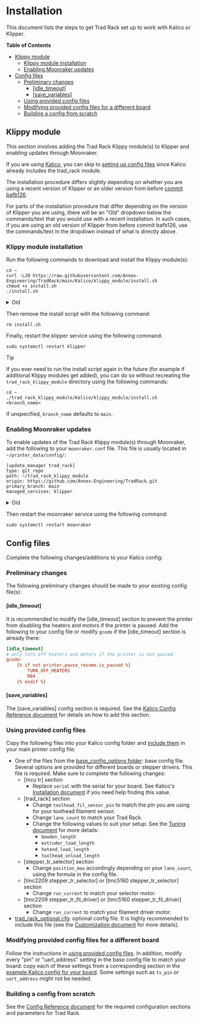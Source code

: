 # Installation

This document lists the steps to get Trad Rack set up to work with
Kalico or Klipper.

**Table of Contents**
- [Klippy module](#klippy-module)
  - [Klippy module installation](#klippy-module-installation)
  - [Enabling Moonraker updates](#enabling-moonraker-updates)
- [Config files](#config-files)
  - [Preliminary changes](#preliminary-changes)
    - [\[idle\_timeout\]](#idle_timeout)
    - [\[save\_variables\]](#save_variables)
  - [Using provided config files](#using-provided-config-files)
  - [Modifying provided config files for a different board](#modifying-provided-config-files-for-a-different-board)
  - [Building a config from scratch](#building-a-config-from-scratch)

## Klippy module

This section involves adding the Trad Rack Klippy module(s) to Klipper
and enabling updates through Moonraker.

If you are using [Kalico](http://github.com/KalicoCrew/kalico),
you can skip to [setting up config files](#config-files) since
Kalico already includes the trad_rack module.

The installation procedure differs slightly depending on whether
you are using a recent version of Klipper or an older version from
before
[commit bafb126](https://github.com/Klipper3d/klipper/commit/bafb126abd77edd0cb2e5ae3b5d99ff83272594c).

For parts of the installation procedure that differ depending on the
version of Klipper you are using, there will be an "Old" dropdown
below the commands/text that you would use with a recent
installation. In such cases, if you are using an old version of
Klipper from before commit bafb126, use the commands/text in the
dropdown instead of what is directly above.

### Klippy module installation

Run the following commands to download and install the Klippy
module(s):

```
cd ~
curl -LJO https://raw.githubusercontent.com/Annex-Engineering/TradRack/main/Kalico/klippy_module/install.sh
chmod +x install.sh
./install.sh
```
<details>
  <summary>Old</summary>
  
  ```
  cd ~
  curl -LJO https://raw.githubusercontent.com/Annex-Engineering/TradRack/main/Kalico/klippy_module/install.sh
  chmod +x install.sh
  ./install.sh pre_toolhead_changes
  ```
</details>

Then remove the install script with the following command:

```
rm install.sh
```

Finally, restart the klipper service using the following command:

```
sudo systemctl restart klipper
```

> [!TIP]
> If you ever need to run the install script again in the future (for
> example if additional Klippy modules get added), you can do so
> without recreating the `trad_rack_klippy_module` directory using the
> following commands:
> ```
> cd ~
> ./trad_rack_klippy_module/Kalico/klippy_module/install.sh <branch_name>
> ```
> If unspecified, `branch_name` defaults to `main`.

### Enabling Moonraker updates

To enable updates of the Trad Rack Klippy module(s) through Moonraker,
add the following to your `moonraker.conf` file. This file is usually
located in `~/printer_data/config/`:

```
[update_manager trad_rack]
type: git_repo
path: ~/trad_rack_klippy_module
origin: https://github.com/Annex-Engineering/TradRack.git
primary_branch: main
managed_services: klipper
```
<details>
  <summary>Old</summary>

  ```
  [update_manager trad_rack]
  type: git_repo
  path: ~/trad_rack_klippy_module
  origin: https://github.com/Annex-Engineering/TradRack.git
  primary_branch: pre_toolhead_changes
  managed_services: klipper
  ```
</details>

Then restart the moonraker service using the following command:

```
sudo systemctl restart moonraker
```

## Config files

Complete the following changes/additions to your Kalico config:

### Preliminary changes

The following preliminary changes should be made to your existing
config file(s):

#### [idle_timeout]

It is recommended to modify the [idle_timeout] section to prevent
the printer from disabling the heaters and motors if the printer is
paused. Add the following to your config file or modify `gcode` if the
[idle_timeout] section is already there:

```ini
[idle_timeout]
# only turn off heaters and motors if the printer is not paused
gcode:
    {% if not printer.pause_resume.is_paused %}
        TURN_OFF_HEATERS
        M84
    {% endif %}
```

#### [save_variables]

The [save_variables] config section is required. See the
[Kalico Config Reference document](https://docs.kalico.gg/Config_Reference.html#save_variables)
for details on how to add this section.

### Using provided config files

Copy the following files into your Kalico config folder and
[include them](https://docs.kalico.gg/Config_Reference.html#include)
in your main printer config file:

- One of the files from the
  [base_config_options folder](/Kalico/kalico_config/base_config_options/):
  base config file. Several options are provided for different boards
  or stepper drivers. This file is required. Make sure to complete the
  following changes:
  - [mcu tr] section
    - Replace `serial` with the serial for your board.
      See Kalico's 
      [Installation document](https://docs.kalico.gg/Installation.html)
      if you need help finding this value.
  - [trad_rack] section
    - Change `toolhead_fil_sensor_pin` to match the pin you are using
    for your toolhead filament sensor.
    - Change `lane_count` to match your Trad Rack.
    - Change the following values to suit your setup. See the 
      [Tuning document](/docs/Tuning.md) for more details:
        - `bowden_length`
        - `extruder_load_length`
        - `hotend_load_length`
        - `toolhead_unload_length`
  - [stepper_tr_selector] section
    - Change `position_max` accordingly depending on your 
      `lane_count`, using the formula in the config file.
  - [tmc2209 stepper_tr_selector] or [tmc5160 stepper_tr_selector]
    section
    - Change `run_current` to match your selector motor.
  - [tmc2209 stepper_tr_fil_driver] or [tmc5160 stepper_tr_fil_driver]
    section
    - Change `run_current` to match your filament driver motor.
- [trad_rack_optional.cfg](/Kalico/kalico_config/trad_rack_optional.cfg):
  optional config file. It is highly recommended to include this file
  (see the [Customization document](Customization.md) for more
  details).

### Modifying provided config files for a different board

Follow the instructions in
[using provided config files](#using-provided-config-files). In
addition, modify every "pin" or "uart_address" setting in
the base config file to match your board: copy each of these settings
from a corresponding section in the
[example Kalico config for your board](https://github.com/KalicoCrew/kalico/tree/main/config).
Some settings such as `tx_pin` or `uart_address` might not be needed.

### Building a config from scratch

See the [Config Reference document](Config_Reference.md) for the
required configuration sections and parameters for Trad Rack.
